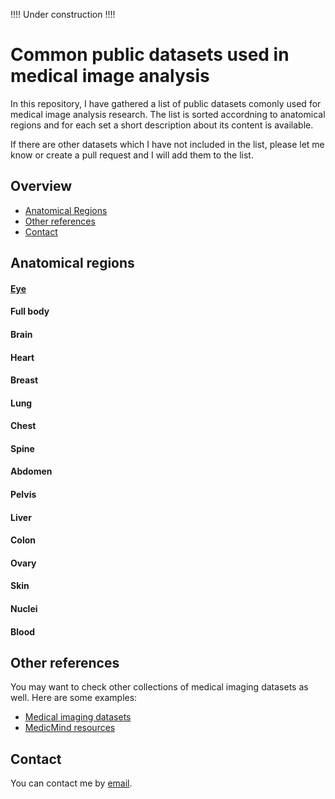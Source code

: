 !!!! Under construction !!!!
# Common public datasets used in medical image analysis
In this repository, I have gathered a list of public datasets comonly used for medical image analysis research. The list is sorted accordning to anatomical regions and for each set a short description about its content is available.  

If there are other datasets which I have not included in the list, please let me know or create a pull request and I will add them to the list. 

## Overview
- [Anatomical Regions](#anatomical-regions)
- [Other references](#other-references)
- [Contact](#contact)

## Anatomical regions
#### [Eye](Eye.md)
#### Full body
#### Brain
#### Heart
#### Breast
#### Lung
#### Chest
#### Spine
#### Abdomen
#### Pelvis
#### Liver
#### Colon
#### Ovary
#### Skin
#### Nuclei
#### Blood

## Other references
You may want to check other collections of medical imaging datasets as well. Here are some examples:
- [Medical imaging datasets](https://github.com/sfikas/medical-imaging-datasets)
- [MedicMind resources](https://www.medicmind.tech/resources-2/)
## Contact
You can contact me by [email](samaneh.abbasis@gmail.com).




